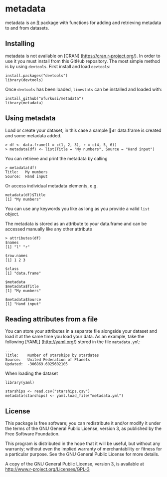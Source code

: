 # metadata #

metadata is an [R](http://www.r-project.org) package with functions for adding
and retrieving metadata to and from datasets.


## Installing ##

metadata is not available on [CRAN] (https://cran.r-project.org/). In order to
use it you must install from this GitHub repository. The most simple method is
by using `devtools`. First install and load `devtools`:

````{r}
install.packages("devtools")
library(devtools)
````
Once `devtools` has been loaded, `limestats` can be installed and loaded with:

````{r}
install_github("ofurkusi/metadata")
library(metadata)
````

## Using metadata ##

Load or create your dataset, in this case a sample ``df`` data.frame is
created and some metadata added.

````{r}
> df <- data.frame(l = c(1, 2, 3), r = c(4, 5, 6))
> metadata(df) <- list(Title = "My numbers", Source = "Hand input")
````

You can retrieve and print the metadata by calling
````{r}
> metadata(df)
Title:   My numbers
Source:  Hand input
````

Or access individual metadata elements, e.g.
````{r}
metadata(df)$Title
[1] "My numbers"
````

You can use any keywords you like as long as you provide a valid ``list``
object.

The metadata is stored as an attribute to your data.frame and can be accessed
manually like any other attribute
````{r}
> attributes(df)
$names
[1] "l" "r"

$row.names
[1] 1 2 3

$class
[1] "data.frame"

$metadata
$metadata$Title
[1] "My numbers"

$metadata$Source
[1] "Hand input"
````

## Reading attributes from a file ##
You can store your attributes in a separate file alongside your dataset and
load it at the same time you load your data. As an example, take the following
[YAML] (http://yaml.org/) stored in the file ``metadata.yml``:

````{yaml}
---
Title:    Number of starships by stardates
Source:   United Federation of Planets
Updated:  -306869.6025602105
````

When loading the dataset
````{r}
library(yaml)

starships <- read.csv("starships.csv")
metadata(starships) <- yaml.load_file("metadata.yml")
````



## License ##

This package is free software; you can redistribute it and/or modify it
under the terms of the GNU General Public License, version 3, as
published by the Free Software Foundation.

This program is distributed in the hope that it will be useful, but
without any warranty; without even the implied warranty of
merchantability or fitness for a particular purpose.  See the GNU
General Public License for more details.

A copy of the GNU General Public License, version 3, is available at
<http://www.r-project.org/Licenses/GPL-3>